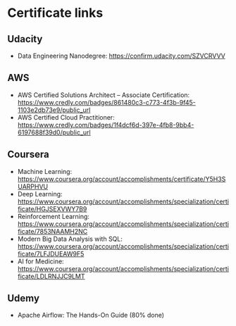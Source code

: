 # Certificate links

## Udacity
- Data Engineering Nanodegree: https://confirm.udacity.com/SZVCRVVV

## AWS
- AWS Certified Solutions Architect – Associate Certification: https://www.credly.com/badges/861480c3-c773-4f3b-9f45-1103e2db73e9/public_url
- AWS Certified Cloud Practitioner: https://www.credly.com/badges/1f4dcf6d-397e-4fb8-9bb4-6197688f39d0/public_url



## Coursera
- Machine Learning: https://www.coursera.org/account/accomplishments/certificate/Y5H3SUARPHVU
- Deep Learning: https://www.coursera.org/account/accomplishments/specialization/certificate/HGJSEXVWY7B9
- Reinforcement Learning: https://www.coursera.org/account/accomplishments/specialization/certificate/7853NAAMH2NC
- Modern Big Data Analysis with SQL: https://www.coursera.org/account/accomplishments/specialization/certificate/7LFJDUEAW9F5
- AI for Medicine: https://www.coursera.org/account/accomplishments/specialization/certificate/LDLRNJJC9LMT

## Udemy
- Apache Airflow: The Hands-On Guide (80% done)